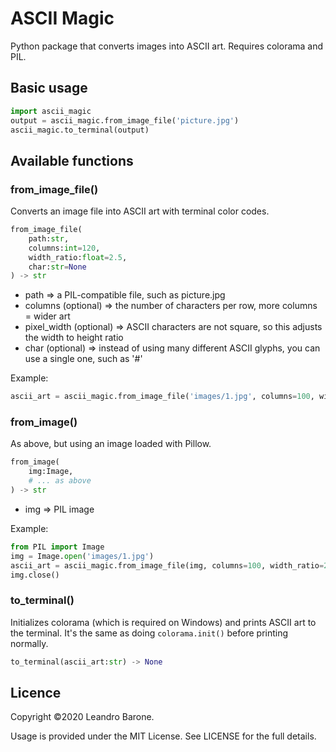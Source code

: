 # ASCII Magic

Python package that converts images into ASCII art. Requires colorama and PIL.

## Basic usage

```python
import ascii_magic
output = ascii_magic.from_image_file('picture.jpg')
ascii_magic.to_terminal(output)
```

## Available functions

### from_image_file()

Converts an image file into ASCII art with terminal color codes.

```python
from_image_file(
    path:str,
    columns:int=120,
    width_ratio:float=2.5,
    char:str=None
) -> str
```

- path => a PIL-compatible file, such as picture.jpg
- columns (optional) => the number of characters per row, more columns = wider art
- pixel_width (optional) => ASCII characters are not square, so this adjusts the width to height ratio
- char (optional) => instead of using many different ASCII glyphs, you can use a single one, such as '#'

Example:

```python
ascii_art = ascii_magic.from_image_file('images/1.jpg', columns=100, width_ratio=2.6, char='@')
```

### from_image()

As above, but using an image loaded with Pillow.

```python
from_image(
    img:Image,
    # ... as above
) -> str
```

- img => PIL image

Example:

```python
from PIL import Image
img = Image.open('images/1.jpg')
ascii_art = ascii_magic.from_image_file(img, columns=100, width_ratio=2.6, char='@')
img.close()
```


### to_terminal()

Initializes colorama (which is required on Windows) and prints ASCII art to the terminal. It's the same as doing ```colorama.init()``` before printing normally.

```python
to_terminal(ascii_art:str) -> None
```

## Licence

Copyright ©2020 Leandro Barone.

Usage is provided under the MIT License. See LICENSE for the full details.